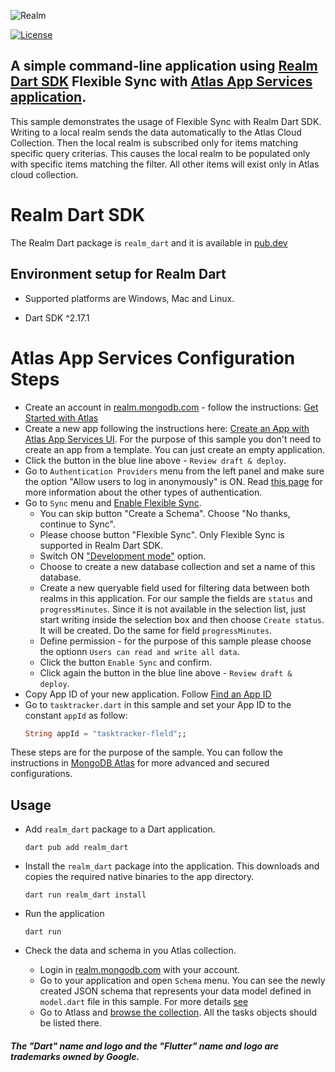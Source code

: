 ![Realm](https://github.com/realm/realm-dart/raw/master/logo.png)

[![License](https://img.shields.io/badge/License-Apache-blue.svg)](LICENSE)

## A simple command-line application using [Realm Dart SDK](https://www.mongodb.com/docs/realm/sdk/flutter/#dart-standalone-realm) Flexible Sync with [Atlas App Services application](https://www.mongodb.com/docs/atlas/app-services/).
This sample demonstrates the usage of Flexible Sync with Realm Dart SDK. 
Writing to a local realm sends the data automatically to the Atlas Cloud Collection.
Then the local realm is subscribed only for items matching specific query criterias.
This causes the local realm to be populated only with specific items matching the filter. 
All other items will exist only in Atlas cloud collection.

# Realm Dart SDK

The Realm Dart package is `realm_dart` and it is available in [pub.dev](https://pub.dev/packages/realm_dart)

## Environment setup for Realm Dart

* Supported platforms are Windows, Mac and Linux.

* Dart SDK ^2.17.1

# Atlas App Services Configuration Steps

* Create an account in [realm.mongodb.com](https://realm.mongodb.com) - follow the instructions: [Get Started with Atlas](https://www.mongodb.com/docs/atlas/getting-started)
* Create a new app following the instructions here: [Create an App with Atlas App Services UI](https://www.mongodb.com/docs/atlas/app-services/manage-apps/create/create-with-realm-ui).
    For the purpose of this sample you don't need to create an app from a template. You can just create an empty application.
* Click the button in the blue line above - `Review draft & deploy`.
* Go to `Authentication Providers` menu from the left panel and make sure the option "Allow users to log in anonymously" is ON.
    Read [this page](https://www.mongodb.com/docs/atlas/app-services/authentication/providers/) for more information about the other types of authentication.
* Go to `Sync` menu and [Enable Flexible Sync](https://www.mongodb.com/docs/atlas/app-services/sync/configure/enable-sync/#enable-flexible-sync).
    * You can skip button "Create a Schema". Choose "No thanks, continue to Sync".
    * Please choose button "Flexible Sync". Only Flexible Sync is supported in Realm Dart SDK.
    * Switch ON ["Development mode"](https://www.mongodb.com/docs/atlas/app-services/sync/data-model/development-mode/) option. 
    * Choose to create a new database collection and set a name of this database.
    * Create a new queryable field used for filtering data between both realms in this application. For our sample the fields are `status` and `progressMinutes`. 
        Since it is not available in the selection list, just start writing inside the selection box and then choose `Create status`. 
        It will be created.
        Do the same for field `progressMinutes`.
    * Define permission - for the purpose of this sample please choose the optionn `Users can read and write all data`.
    * Click the button `Enable Sync` and confirm.
    * Click again the button in the blue line above - `Review draft & deploy`.
* Copy App ID of your new application. Follow [Find an App ID](https://www.mongodb.com/docs/atlas/app-services/reference/find-your-project-or-app-id/?_ga=2.267445390.1225817147.1654079983-1571915642.1647002315&_gac=1.229371374.1654173423.CjwKCAjwv-GUBhAzEiwASUMm4jBtzETN-YJq0KELgeGLKk-4_6wVAfImtPoBbo-A35_eKjZ1p0Lh_BoCotcQAvD_BwE#find-an-app-id)
* Go to `tasktracker.dart` in this sample and set your App ID to the constant `appId` as follow: 
    ```dart
    String appId = "tasktracker-fleld";;
    ```

These steps are for the purpose of the sample. You can follow the instructions 
in [MongoDB Atlas](https://www.mongodb.com/docs/atlas) for more advanced and secured configurations.

## Usage

* Add `realm_dart` package to a Dart application.

    ```
    dart pub add realm_dart
    ```

* Install the `realm_dart` package into the application. This downloads and copies the required native binaries to the app directory.

    ```
    dart run realm_dart install
    ``` 

*  Run the application

    ```
    dart run
    ```

* Check the data and schema in you Atlas collection.
    * Login in [realm.mongodb.com](https://realm.mongodb.com) with your account.
    * Go to your application and open `Schema` menu. You can see the newly created JSON schema 
        that represents your data model defined in `model.dart` file in this sample. 
        For more details [see](https://www.mongodb.com/docs/atlas/app-services/schemas/?_ga=2.267468942.1225817147.1654079983-1571915642.1647002315&_gac=1.216786660.1654173423.CjwKCAjwv-GUBhAzEiwASUMm4jBtzETN-YJq0KELgeGLKk-4_6wVAfImtPoBbo-A35_eKjZ1p0Lh_BoCotcQAvD_BwE)
    * Go to Atlass and [browse the collection](https://www.mongodb.com/docs/atlas/atlas-ui/collections/#view-collections). All the tasks objects should be listed there.


##### The "Dart" name and logo and the "Flutter" name and logo are trademarks owned by Google. 
